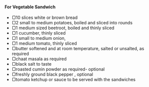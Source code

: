 #### For Vegetable Sandwich

- ▢10 slices white or brown bread
- ▢2 small to medium potatoes, boiled and sliced into rounds
- ▢1 medium sized beetroot, boiled and thinly sliced
- ▢1 cucumber, thinly sliced
- ▢1 small to medium onion,
- ▢1 medium tomato, thinly sliced
- ▢butter softened and at room temperature, salted or unsalted, as required
- ▢chaat masala as required
- ▢black salt to taste
- ▢roasted cumin powder as required- optional
- ▢freshly ground black pepper , optional
- ▢tomato ketchup or sauce to be served with the sandwiches
